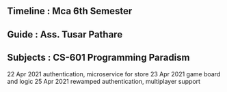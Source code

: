 
## Timeline : Mca 6th Semester
## Guide : Ass. Tusar Pathare
## Subjects : CS-601 Programming Paradism

22 Apr 2021  authentication, microservice for store
23 Apr 2021  game board and logic
25 Apr 2021  rewamped authentication, multiplayer support
